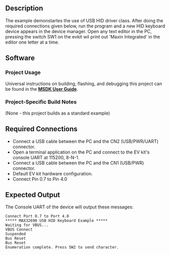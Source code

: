 ## Description

The example demonstartes the use of USB HID driver class. After doing the required connections given below, run the program and a new HID keyboard device appears in the device manager. Open any text editor in the PC, pressing the switch SW1 on the evkit wil print out 'Maxin Integrated' in the editor one letter at a time.

## Software

### Project Usage

Universal instructions on building, flashing, and debugging this project can be found in the **[MSDK User Guide](https://analogdevicesinc.github.io/msdk/USERGUIDE/)**.

### Project-Specific Build Notes

(None - this project builds as a standard example)

## Required Connections

-   Connect a USB cable between the PC and the CN2 (USB/PWR/UART) connector.
-   Open a terminal application on the PC and connect to the EV kit's console UART at 115200, 8-N-1.
-   Connect a USB cable between the PC and the CN1 (USB/PWR) connector.
-   Default EV kit hardware configuration.
-   Connect Pin 0.7 to Pin 4.0

## Expected Output

The Console UART of the device will output these messages:

```
Connect Port 0.7 to Port 4.0
***** MAX32690 USB HID Keyboard Example *****
Waiting for VBUS...
VBUS Connect
Suspended
Bus Reset
Bus Reset
Enumeration complete. Press SW2 to send character.
```

